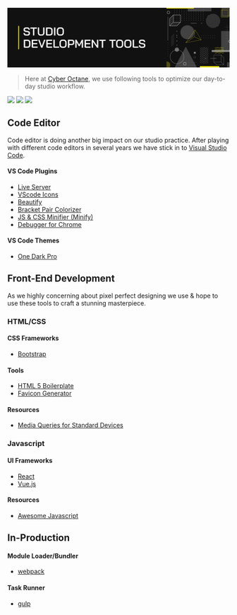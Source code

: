 ![Studio Dev Tools](img/github-header-strip.png)

> Here at [Cyber Octane](http://www.cyberoctane.com/), we use following tools to optimize our day-to-day studio workflow.

[![](https://img.shields.io/badge/%E2%9D%A4-Django%20Cheat%20Sheet-0a0a0a.svg?style=flat&colorA=0a0a0a)](https://github.com/CyberOctane/studio-dev-tools/blob/master/src/django_cheat_sheet.md)
[![](https://img.shields.io/badge/-Fontend%20Road%20Map%202020-0a0a0a.svg?style=flat&colorA=0a0a0a)](https://roadmap.sh/frontend)
[![](https://img.shields.io/badge/-Backend%20Road%20Map%202020-0a0a0a.svg?style=flat&colorA=0a0a0a)](https://roadmap.sh/backend)

## Code Editor
Code editor is doing another big impact on our studio practice. After playing with different code editors in several years we have stick in to [Visual Studio Code](https://code.visualstudio.com/).

#### VS Code Plugins
- [Live Server](https://marketplace.visualstudio.com/items?itemName=ritwickdey.LiveServer)
- [VScode Icons](https://marketplace.visualstudio.com/items?itemName=robertohuertasm.vscode-icons)
- [Beautify](https://marketplace.visualstudio.com/items?itemName=HookyQR.beautify)
- [Bracket Pair Colorizer](https://marketplace.visualstudio.com/items?itemName=CoenraadS.bracket-pair-colorizer)
- [JS & CSS Minifier (Minify)](https://marketplace.visualstudio.com/items?itemName=olback.es6-css-minify)
- [Debugger for Chrome](https://marketplace.visualstudio.com/items?itemName=msjsdiag.debugger-for-chrome)

#### VS Code Themes
- [One Dark Pro](https://marketplace.visualstudio.com/items?itemName=zhuangtongfa.Material-theme)

## Front-End Development
As we highly concerning about pixel perfect designing we use & hope to use these tools to craft a stunning masterpiece.

### HTML/CSS

#### CSS Frameworks
- [Bootstrap](https://getbootstrap.com/)

#### Tools
- [HTML 5 Boilerplate](https://github.com/h5bp/html5-boilerplate)
- [Favicon Generator](https://realfavicongenerator.net/)

#### Resources
- [Media Queries for Standard Devices](src/media_queries_for_standard_devices.md)

### Javascript

#### UI Frameworks
- [React](https://reactjs.org/)
- [Vue.js](https://vuejs.org/)

#### Resources
- [Awesome Javascript](https://github.com/sorrycc/awesome-javascript)

## In-Production

#### Module Loader/Bundler
- [webpack](https://webpack.js.org/)

#### Task Runner
- [gulp](https://gulpjs.com/)